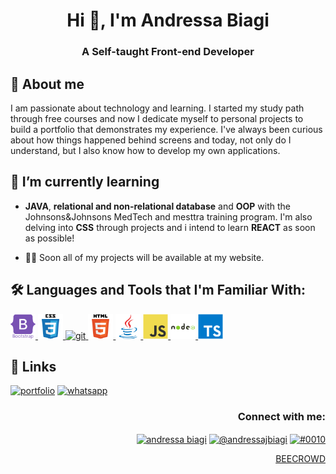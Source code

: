 <h1 align="center">Hi 👋, I'm Andressa Biagi</h1>
<h3 align="center">A Self-taught Front-end Developer</h3>

## 🚀 About me
I am passionate about technology and learning. I started my study path through free courses and now I dedicate myself to personal projects to build a portfolio that demonstrates my experience. I've always been curious about how things happened behind screens and today, not only do I understand, but I also know how to develop my own applications.

## 🌱 I’m currently learning 
- **JAVA**, **relational and non-relational database** and **OOP** with the Johnsons&Johnsons MedTech and mesttra training program. I'm also delving into **CSS** through projects and i intend to learn **REACT** as soon as possible!

- 👨‍💻 Soon all of my projects will be available at my website.


## 🛠 Languages and Tools that I'm Familiar With:
<p align="left"> <a href="https://getbootstrap.com" target="_blank" rel="noreferrer"> <img src="https://raw.githubusercontent.com/devicons/devicon/master/icons/bootstrap/bootstrap-plain-wordmark.svg" alt="bootstrap" width="40" height="40"/> </a> <a href="https://www.w3schools.com/css/" target="_blank" rel="noreferrer"> <img src="https://raw.githubusercontent.com/devicons/devicon/master/icons/css3/css3-original-wordmark.svg" alt="css3" width="40" height="40"/> </a> <a href="https://git-scm.com/" target="_blank" rel="noreferrer"> <img src="https://www.vectorlogo.zone/logos/git-scm/git-scm-icon.svg" alt="git" width="40" height="40"/> </a> <a href="https://www.w3.org/html/" target="_blank" rel="noreferrer"> <img src="https://raw.githubusercontent.com/devicons/devicon/master/icons/html5/html5-original-wordmark.svg" alt="html5" width="40" height="40"/> </a> <a href="https://www.java.com" target="_blank" rel="noreferrer"> <img src="https://raw.githubusercontent.com/devicons/devicon/master/icons/java/java-original.svg" alt="java" width="40" height="40"/> </a> <a href="https://developer.mozilla.org/en-US/docs/Web/JavaScript" target="_blank" rel="noreferrer"> <img src="https://raw.githubusercontent.com/devicons/devicon/master/icons/javascript/javascript-original.svg" alt="javascript" width="40" height="40"/> </a> <a href="https://nodejs.org" target="_blank" rel="noreferrer"> <img src="https://raw.githubusercontent.com/devicons/devicon/master/icons/nodejs/nodejs-original-wordmark.svg" alt="nodejs" width="40" height="40"/> </a> <a href="https://www.typescriptlang.org/" target="_blank" rel="noreferrer"> <img src="https://raw.githubusercontent.com/devicons/devicon/master/icons/typescript/typescript-original.svg" alt="typescript" width="40" height="40"/> </a> </p>




## 🔗 Links
[![portfolio](https://img.shields.io/badge/my_portfolio-000?style=for-the-badge&logo=ko-fi&logoColor=white)](#)
[![whatsapp](https://img.shields.io/badge/WhatsApp-25D366?style=for-the-badge&logo=whatsapp&logoColor=white)](https://wa.me/qr/FQYKVMMQZFBUA1)

<h3 align="right">Connect with me:</h3>
<p align="right">
<a href="https://linkedin.com/in/andressa biagi" target="blank"><img align="center" src="https://raw.githubusercontent.com/rahuldkjain/github-profile-readme-generator/master/src/images/icons/Social/linked-in-alt.svg" alt="andressa biagi" height="30" width="40" /></a>
<a href="https://www.hackerrank.com/@andressajbiagi" target="blank"><img align="center" src="https://raw.githubusercontent.com/rahuldkjain/github-profile-readme-generator/master/src/images/icons/Social/hackerrank.svg" alt="@andressajbiagi" height="30" width="40" /></a>
<a href="https://discord.gg/#0010" target="blank"><img align="center" src="https://raw.githubusercontent.com/rahuldkjain/github-profile-readme-generator/master/src/images/icons/Social/discord.svg" alt="#0010" height="30" width="40" /></a>
<a href="https://www.beecrowd.com.br/judge/pt/profile/695459" target="blank"><p align="right">BEECROWD</p></a>
</p>
